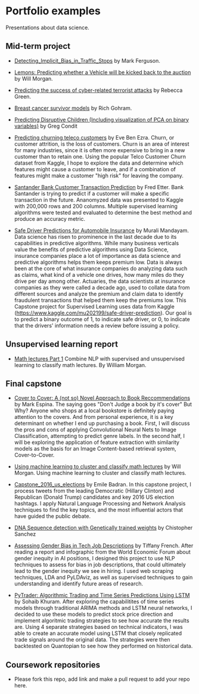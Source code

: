 # Portfolio examples
Presentations about data science.

## Mid-term project
- [Detecting_Implicit_Bias_in_Traffic_Stops](https://github.com/maf5509/Detecting_Implicit_Bias_in_Traffic_Stops) by Mark Ferguson.

- [Lemons: Predicting whether a Vehicle will be kicked back to the auction](https://github.com/ExtraLime/lemons) by Will Morgan. 



- [Predicting the success of cyber-related terrorist attacks](https://github.com/Begecky/Thinkful_Materials/tree/master/Unit_3_Capstone) by Rebecca Green.

- [Breast cancer survivor models](https://github.com/richardgorham1/ds-supervised-learning-capstone-lite) by Rich Gohram.    

- [Predicting Disruptive Children (Including visualization of PCA on binary variables)](https://github.com/conditg/predicting-disruption) by Greg Condit

- [Predicting churning teleco customers](https://github.com/ecbenezra/ThinkfulAssignments/tree/master/Midterm-Capstone-Report) by Eve Ben Ezra. Churn, or customer attrition, is the loss of customers. Churn is an area of interest for many industries, since it is often more expensive to bring in a new customer than to retain one. Using the popular Telco Customer Churn dataset from Kaggle, I hope to explore the data and determine which features might cause a customer to leave, and if a combination of features might make a customer "high risk" for leaving the company.

- [Santander Bank Customer Transaction Prediction](https://github.com/etterfred/Thinkful/blob/master/Santander_Bank_supervised_learning_capstone.ipynb) by Fred Etter.  Bank Santander is trying to predict if a customer will make a specific transaction in the future.  Ananomyzed data was presented to Kaggle with 200,000 rows and 200 columns.  Multiple supervised learning algorithms were tested and evaluated to determine the best method and produce an accuracy metric.

- [Safe Driver Predictions for Automobile Insurance](https://github.com/mu-mandayam/DataScience/tree/master/Supervised_Learning_Capstone) by Murali Mandayam.  Data science has risen to prominence in the last decade due to its capabilities in predictive algorithms. While many business verticals value the benefits of predictive algorithms using Data Science, insurance companies place a lot of importance as data science and predictive algorithms helps them keeps premium low. Data is always been at the core of what insurance companies do analyzing data such as claims, what kind of a vehicle one drives, how many miles do they drive per day among other. Actuaries, the data scientists at insurance companies as they were called a decade ago, used to collate data from different sources and analyze the premium and claim data to identify fraudulent transactions that helped them keep the premiums low. This Capstone project for Supervised Learning uses data from Kaggle (https://www.kaggle.com/mu202199/safe-driver-prediction). Our goal is to predict a binary outcome of 1, to indicate safe driver, or 0, to indicate that the drivers' information needs a review before issuing a policy.

## Unsupervised learning report

- [Math lectures Part 1](https://github.com/ExtraLime/math-lectures) Combine NLP with supervised and unsupervised learning to classify math lectures. By William Morgan.

## Final capstone

- [Cover to Cover: A (not so) Novel Approach to Book Reccommendations](https://www.thinkful.com/project-hunt/projects/cover-to-cover-a-not-so-novel-approach-to-book-reccommendations-4230) by Mark Espina. The saying goes "Don't Judge a book by it's cover" But Why? Anyone who shops at a local bookstore is definitely paying attention to the covers. And from personal experience, it is a key determinant on whether I end up purchasing a book. First, I will discuss the pros and cons of applying Convolutional Neural Nets to Image Classification, attempting to predict genre labels. In the second half, I will be exploring the application of feature extraction with similarity models as the basis for an Image Content-based retrieval system, Cover-to-Cover.

- [Using machine learning to cluster and classify math lectures](https://github.com/ExtraLime/math-lectures) by Will Morgan. Using machine learning to cluster and classify math lectures.

- [Capstone_2016_us_elections](https://github.com/ebadran/thinkfulBC/blob/master/final_capstone/Capstone_2016_us_elections.ipynb) by Emile Badran. In this capstone project, I process tweets from the leading Democratic (Hillary Clinton) and Republican (Donald Trump) candidates and key 2016 US election hashtags. I apply Natural Language Processing and Network Analysis techniques to find the key topics, and the most influential actors that have guided the public debate.


 
 - [DNA Sequence detection with Genetically trained weights](https://github.com/christophersanchez/DataScience/tree/master/Thinkful/Unit6) by Chistopher Sanchez
 
 - [Assessing Gender Bias in Tech Job Descriptions](https://github.com/tshaefrench/dataviz/tree/master/Final%20Capstone) by Tiffany French. 
After reading a report and infographic from the World Economic Forum about gender inequity in AI positions, I designed this project to use NLP techniques to assess for bias in job descriptions, that could ultimately lead to the gender inequity we see in hiring.  I used web scraping techniques, LDA and PyLDAviz, as well as supervised techniques to gain understanding and identify future areas of research.

- [PyTrader: Algorithmic Trading and Time Series Predictions Using LSTM](https://github.com/sohaibk321/quant_analysis_stocks) by Sohaib Khuram.
After exploring the capabilitites of time series models through traditional ARIMA methods and LSTM neural networks, I decided to use these models to predict stock price direction and implement algoritmic trading strategies to see how accurate the results are. Using 4 separate strategies based on technical indicators, I was able to create an accurate model using LSTM that closely replicated trade signals around the original data. The strategies were then backtested on Quantopian to see how they performed on historical data.

## Coursework repositories
- Please fork this repo, add link and make a pull request to add your repo here.
